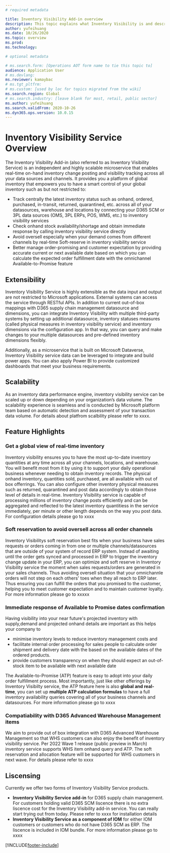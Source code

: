 ```yaml
---
# required metadata

title: Inventory Visibility Add-in overview
description: This topic explains what Inventory Visibility is and describes its features.
author: yufeihuang
ms.date: 10/26/2020
ms.topic: overview
ms.prod:
ms.technology:

# optional metadata

# ms.search.form: [Operations AOT form name to tie this topic to]
audience: Application User
# ms.devlang:
ms.reviewer: kamaybac
# ms.tgt_pltfrm:
# ms.custom: [used by loc for topics migrated from the wiki]
ms.search.region: Global
# ms.search.industry: [leave blank for most, retail, public sector]
ms.author: yufeihuang
ms.search.validFrom: 2020-10-26
ms.dyn365.ops.version: 10.0.15
---
```


# Inventory Visibility Service Overview
  
The Inventory Visibility Add-in (also referred to as Inventory Visibility Service) is an independent and highly scalable microservice that enables real-time on-hand inventory change posting and visibility tracking across all your data sources and channels. It provides you a platform of global inventory that empowers you to have a smart control of your global inventory such as but not restricted to:
- Track centrally the latest inventory status such as onhand, ordered, purchased, in-transit, returned, quarantined, etc. across all of your datasources, warehouse and locations by connecting your D365 SCM or 3PL data sources (OMS, 3PL ERPs, POS, WMS, etc.) to inventory visibility services
- Check onhand stock availability/shortage and obtain immediate response by calling inventory visibility service directly
- Avoid oversell especially when your demand comes from different channels by real-time Soft-reserve in inventory visibility service
- Better manage order-promising and customer expectation by providing accurate current or next available date based on which you can calculate the expected order fulfillment date with the omnichannel Available-to-Promise feature
## Extensibility
  Inventory Visibility Service is highly extensible as the data input and output are not restricted to Microsoft applications. External systems can access the service through RESTful APIs. In addition to current out-of-box mappings with D365 supply chain management datasource and dimensions, you can integrate Inventory Visibility with multiple third-party systems by setting up additional datasource, inventory statuses measures (called physical measures in inventory visibility service) and inventory dimensions via the configuration app. In that way, you can query and make changes to your multiple datasources and pre-defined inventory dimensions flexibly.

  Additionally, as a microservice that is built on Microsoft Dataverse, Inventory Visibility service data can be leveraged to integrate and build power apps. You can also apply Power BI to provide customized dashboards that meet your business requirements.
## Scalability
As an inventory data performance engine, inventory visibility service can be scaled up or down depending on your organization’s data volume. The scalability experience is seamless and is conducted by Microsoft platform team based on automatic detection and assessment of your transaction data volume. For details about platfrom scalbility please refer to xxxx.
## Feature Highlights
### Get a global view of real-time inventory
Inventory visibility ensures you to have the most up-to-date inventory quantities  at any time across all your channels, locations, and warehouse. You will benefit most from it by using it to support your daily operational business whenever needing to obtain inventory records. The physical onhand inventory, quantities sold, purchased, are all available with out of box offerrings. You can also configure other inventory physical measures such as returned, quarantined and post data accordingly to obtain those level of details in real-time. Inventory Visibility service is capable of processing millions of inventory change posts efficiently and can be aggregated and reflected to the latest inventory quantitiess in the service immediately, per minute or other length depends on the way you post data. For configuration details please go to xxxx

### Soft reservation to avoid oversell across all order channels
Inventory Visibilitys soft reservation best fits when your business have sales requests or orders coming in from one or multiple channels/datasources that are outside of your system of record ERP system. Instead of awaiting until the order gets synced and processed in ERP to trigger the inventory change update in your ERP, you can optimize and soft reserve in Inventory Visibility service the moment when sales requests/orders are generated in your sales channels. Thus avoiding oversell situation that your omnichannle orders will not step on each others' toes when they all reach to ERP later. Thus ensuring you can fulfill the orders that you promised to the customer, helping you to meet customer expectation and to maintain customer loyalty. For more information please go to xxxxx
### Immediate response of Available to Promise dates confirmation
Having visibility into your near future's projected inventory with supply,demand and projected onhand details are important as this helps your company to 
- minimise inventory levels to reduce inventory management costs and 
- facilitate internal order processing for sales people to calculate order shipment and delivery date with the based on the available dates of the ordered products. 
- provide customers transparency on when they should expect an out-of-stock item to be available with next available date
 
The Available-to-Promise (ATP) feature is easy to adopt into your daily order fulfillment process. Most importantly, just like other offerings by Inventory Visibilty service, the ATP feature here is also **global and real-time**, you can set up **multiple ATP calculation formulas** to have a full inventory availability queries covering all of your business channels and datasources. For more information please go to xxxx
### Compatiability with D365 Advanced Warehouse Management items
We aim to provide out of box integration with D365 Advanced Warehouse Management so that WHS customers can also enjoy the benefit of inventory visibility service. Per 2022 Wave 1 release (public preview in March) inventory service supports WHS item onhand query and ATP. The soft reservation and allocation feature will be supported for WHS customers in next wave. For details please refer to xxxx
## Liscensing
Currently we offer two forms of Inventory Visibility Service products.
- **Inventory Visibility Service add-in** for D365 supply chain management. For customers holding valid D365 SCM liscence there is no extra liscence cost for the Inventory Visibility add-in service. You can really start trying out from today. Please refer to xxxx for installation details
- **Inventory Visibility Service as a component of IOM** for either IOM customers or customers who do not have D365 SCM as ERP. The liscence is included in IOM bundle. For more information please go to xxxx


[!INCLUDE[footer-include](../../includes/footer-banner.md)]
